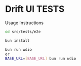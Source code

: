 # Drift UI TESTS

Usage Instructions

```sh
cd src/tests/e2e

bun install

bun run wdio 
or
BASE_URL=[BASE_URL] bun run wdio
```
